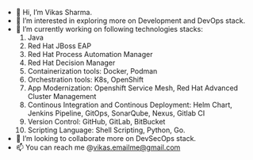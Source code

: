 - 👋 Hi, I’m Vikas Sharma.
- 👀 I’m interested in exploring more on Development and DevOps stack.
- 🌱 I’m currently working on following technologies stacks:
     1. Java
     2. Red Hat JBoss EAP
     3. Red Hat Process Automation Manager
     4. Red Hat Decision Manager
     5. Containerization tools: Docker, Podman
     6. Orchestration tools: K8s, OpenShift
     7. App Modernization: Openshift Service Mesh, Red Hat Advanced Cluster Management
     8. Continous Integration and Continous Deployment:  Helm Chart, Jenkins Pipeline, GitOps, SonarQube, Nexus, Gitlab CI
     9. Version Control: GitHub, GitLab, BitBucket
     10. Scripting Language: Shell Scripting, Python, Go.
- 💞️ I’m looking to collaborate more on DevSecOps stack.
- 📫 You can reach me @vikas.emailme@gmail.com

<!---
vikassharma437/vikassharma437 is a ✨ special ✨ repository because its `README.md` (this file) appears on your GitHub profile.
You can click the Preview link to take a look at your changes.
--->
